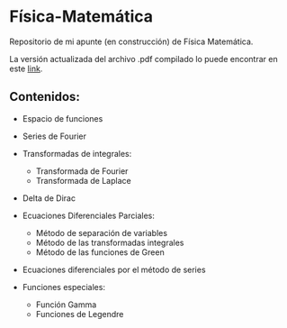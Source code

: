# Física-Matemática
Repositorio de mi apunte (en construcción) de Física Matemática.


La versión actualizada del archivo .pdf compilado lo puede encontrar en este [link](https://drive.google.com/file/d/1luIxjjkQiHHaHjIkFwocwK7k4E-3bflC/view?usp=sharing).

## Contenidos:

* Espacio de funciones

* Series de Fourier

* Transformadas de integrales: 

  - Transformada de Fourier
  - Transformada de Laplace
  
* Delta de Dirac

* Ecuaciones Diferenciales Parciales: 

  - Método de separación de variables
  - Método de las transformadas integrales
  - Método de las funciones de Green
  
* Ecuaciones diferenciales por el método de series

* Funciones especiales:

  - Función Gamma
  - Funciones de Legendre
